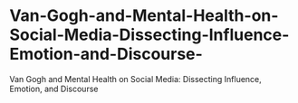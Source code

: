 # Van-Gogh-and-Mental-Health-on-Social-Media-Dissecting-Influence-Emotion-and-Discourse-
Van Gogh and Mental Health on Social Media: Dissecting Influence, Emotion, and Discourse 
